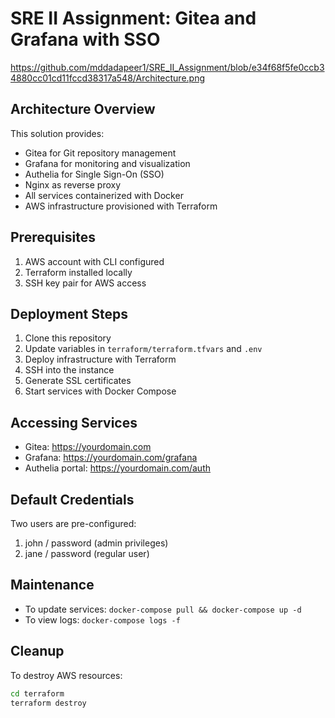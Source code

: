# SRE II Assignment: Gitea and Grafana with SSO
https://github.com/mddadapeer1/SRE_II_Assignment/blob/e34f68f5fe0ccb34880cc01cd11fccd38317a548/Architecture.png

## Architecture Overview

This solution provides:
- Gitea for Git repository management
- Grafana for monitoring and visualization
- Authelia for Single Sign-On (SSO)
- Nginx as reverse proxy
- All services containerized with Docker
- AWS infrastructure provisioned with Terraform

## Prerequisites

1. AWS account with CLI configured
2. Terraform installed locally
3. SSH key pair for AWS access

## Deployment Steps

1. Clone this repository
2. Update variables in `terraform/terraform.tfvars` and `.env`
3. Deploy infrastructure with Terraform
4. SSH into the instance
5. Generate SSL certificates
6. Start services with Docker Compose

## Accessing Services

- Gitea: https://yourdomain.com
- Grafana: https://yourdomain.com/grafana
- Authelia portal: https://yourdomain.com/auth

## Default Credentials

Two users are pre-configured:
1. john / password (admin privileges)
2. jane / password (regular user)

## Maintenance

- To update services: `docker-compose pull && docker-compose up -d`
- To view logs: `docker-compose logs -f`

## Cleanup

To destroy AWS resources:
```bash
cd terraform
terraform destroy
